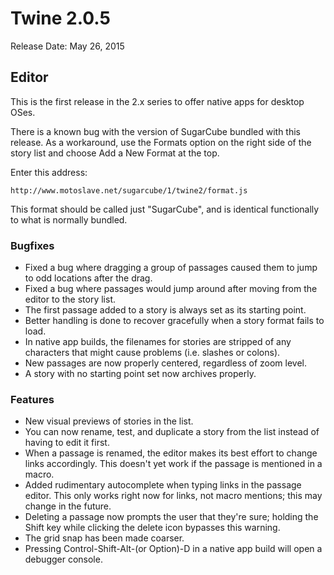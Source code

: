 # Twine 2.0.5

Release Date: May 26, 2015

## Editor

This is the first release in the 2.x series to offer native apps for desktop OSes.

There is a known bug with the version of SugarCube bundled with this release. As a workaround, use the Formats option on the right side of the story list and choose Add a New Format at the top.

Enter this address:

`http://www.motoslave.net/sugarcube/1/twine2/format.js`

This format should be called just "SugarCube", and is identical functionally to what is normally bundled.

### Bugfixes

- Fixed a bug where dragging a group of passages caused them to jump to odd locations after the drag.
- Fixed a bug where passages would jump around after moving from the editor to the story list.
- The first passage added to a story is always set as its starting point.
- Better handling is done to recover gracefully when a story format fails to load.
- In native app builds, the filenames for stories are stripped of any characters that might cause problems (i.e. slashes or colons).
- New passages are now properly centered, regardless of zoom level.
- A story with no starting point set now archives properly.

### Features

- New visual previews of stories in the list.
- You can now rename, test, and duplicate a story from the list instead of having to edit it first.
- When a passage is renamed, the editor makes its best effort to change links accordingly. This doesn't yet work if the passage is mentioned in a macro.
- Added rudimentary autocomplete when typing links in the passage editor. This only works right now for links, not macro mentions; this may change in the future.
- Deleting a passage now prompts the user that they're sure; holding the Shift key while clicking the delete icon bypasses this warning.
- The grid snap has been made coarser.
- Pressing Control-Shift-Alt-(or Option)-D in a native app build will open a debugger console.
